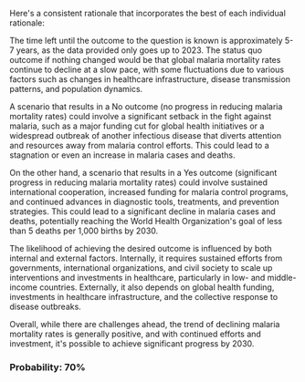 Here's a consistent rationale that incorporates the best of each individual rationale:

The time left until the outcome to the question is known is approximately 5-7 years, as the data provided only goes up to 2023. The status quo outcome if nothing changed would be that global malaria mortality rates continue to decline at a slow pace, with some fluctuations due to various factors such as changes in healthcare infrastructure, disease transmission patterns, and population dynamics.

A scenario that results in a No outcome (no progress in reducing malaria mortality rates) could involve a significant setback in the fight against malaria, such as a major funding cut for global health initiatives or a widespread outbreak of another infectious disease that diverts attention and resources away from malaria control efforts. This could lead to a stagnation or even an increase in malaria cases and deaths.

On the other hand, a scenario that results in a Yes outcome (significant progress in reducing malaria mortality rates) could involve sustained international cooperation, increased funding for malaria control programs, and continued advances in diagnostic tools, treatments, and prevention strategies. This could lead to a significant decline in malaria cases and deaths, potentially reaching the World Health Organization's goal of less than 5 deaths per 1,000 births by 2030.

The likelihood of achieving the desired outcome is influenced by both internal and external factors. Internally, it requires sustained efforts from governments, international organizations, and civil society to scale up interventions and investments in healthcare, particularly in low- and middle-income countries. Externally, it also depends on global health funding, investments in healthcare infrastructure, and the collective response to disease outbreaks.

Overall, while there are challenges ahead, the trend of declining malaria mortality rates is generally positive, and with continued efforts and investment, it's possible to achieve significant progress by 2030.

### Probability: 70%